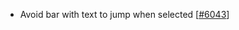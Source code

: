  - Avoid bar with text to jump when selected [[#6043](https://github.com/plotly/plotly.js/pull/6043)]
